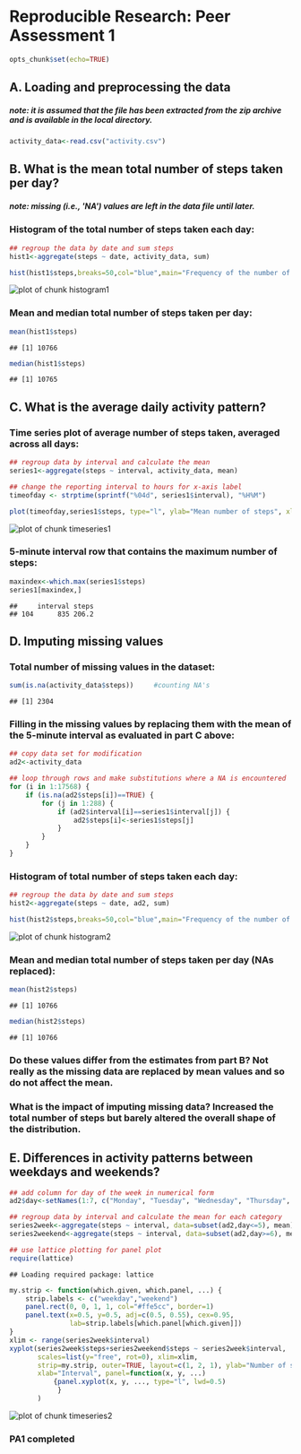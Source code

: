 # Reproducible Research: Peer Assessment 1


```r
opts_chunk$set(echo=TRUE)
```

## A. Loading and preprocessing the data
##### note: it is assumed that the file has been extracted from the zip archive and is available in the local directory.


```r
activity_data<-read.csv("activity.csv")
```

## B. What is the mean total number of steps taken per day?
##### note: missing (i.e., 'NA') values are left in the data file until later.

### Histogram of the total number of steps taken each day:


```r
## regroup the data by date and sum steps
hist1<-aggregate(steps ~ date, activity_data, sum)

hist(hist1$steps,breaks=50,col="blue",main="Frequency of the number of steps taken each day",xlab="total number of steps")
```

![plot of chunk histogram1](figure/histogram1.png) 

### Mean and median total number of steps taken per day:


```r
mean(hist1$steps)
```

```
## [1] 10766
```

```r
median(hist1$steps)
```

```
## [1] 10765
```

## C. What is the average daily activity pattern?

### Time series plot of average number of steps taken, averaged across all days:


```r
## regroup data by interval and calculate the mean
series1<-aggregate(steps ~ interval, activity_data, mean)

## change the reporting interval to hours for x-axis label
timeofday <- strptime(sprintf("%04d", series1$interval), "%H%M")

plot(timeofday,series1$steps, type="l", ylab="Mean number of steps", xlab="time",main="Average number of steps taken, averaged across all days")
```

![plot of chunk timeseries1](figure/timeseries1.png) 

### 5-minute interval row that contains the maximum number of steps:


```r
maxindex<-which.max(series1$steps)
series1[maxindex,]
```

```
##     interval steps
## 104      835 206.2
```

## D. Imputing missing values

### Total number of missing values in the dataset:


```r
sum(is.na(activity_data$steps))     #counting NA's
```

```
## [1] 2304
```

### Filling in the missing values by replacing them with the mean of the 5-minute interval as evaluated in part C above:


```r
## copy data set for modification
ad2<-activity_data

## loop through rows and make substitutions where a NA is encountered
for (i in 1:17568) {
    if (is.na(ad2$steps[i])==TRUE) {
        for (j in 1:288) {
            if (ad2$interval[i]==series1$interval[j]) {
                ad2$steps[i]<-series1$steps[j]
            }
        }
    }
}
```

### Histogram of total number of steps taken each day:


```r
## regroup the data by date and sum steps
hist2<-aggregate(steps ~ date, ad2, sum)

hist(hist2$steps,breaks=50,col="blue",main="Frequency of the number of steps taken each day",xlab="total number of steps")
```

![plot of chunk histogram2](figure/histogram2.png) 

### Mean and median total number of steps taken per day (NAs replaced):


```r
mean(hist2$steps)
```

```
## [1] 10766
```

```r
median(hist2$steps)
```

```
## [1] 10766
```
### Do these values differ from the estimates from part B? Not really as the missing data are replaced by mean values and so do not affect the mean.

### What is the impact of imputing missing data? Increased the total number of steps but barely altered the overall shape of the distribution.


## E. Differences in activity patterns between weekdays and weekends?


```r
## add column for day of the week in numerical form
ad2$day<-setNames(1:7, c("Monday", "Tuesday", "Wednesday", "Thursday", "Friday", "Saturday", "Sunday"))[weekdays(as.Date(ad2$date))]

## regroup data by interval and calculate the mean for each category 
series2week<-aggregate(steps ~ interval, data=subset(ad2,day<=5), mean)
series2weekend<-aggregate(steps ~ interval, data=subset(ad2,day>=6), mean)

## use lattice plotting for panel plot
require(lattice)
```

```
## Loading required package: lattice
```

```r
my.strip <- function(which.given, which.panel, ...) {
    strip.labels <- c("weekday","weekend")
    panel.rect(0, 0, 1, 1, col="#ffe5cc", border=1)
    panel.text(x=0.5, y=0.5, adj=c(0.5, 0.55), cex=0.95,
               lab=strip.labels[which.panel[which.given]])
}
xlim <- range(series2week$interval)   
xyplot(series2week$steps+series2weekend$steps ~ series2week$interval,
       scales=list(y="free", rot=0), xlim=xlim,
       strip=my.strip, outer=TRUE, layout=c(1, 2, 1), ylab="Number of steps", 
       xlab="Interval", panel=function(x, y, ...) 
           {panel.xyplot(x, y, ..., type="l", lwd=0.5)
            }
       )
```

![plot of chunk timeseries2](figure/timeseries2.png) 
### PA1 completed
